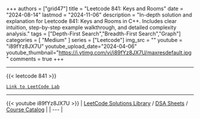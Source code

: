 
+++
authors = ["grid47"]
title = "Leetcode 841: Keys and Rooms"
date = "2024-08-14"
lastmod = "2024-11-06"
description = "In-depth solution and explanation for Leetcode 841: Keys and Rooms in C++. Includes clear intuition, step-by-step example walkthrough, and detailed complexity analysis."
tags = ["Depth-First Search","Breadth-First Search","Graph"]
categories = [
    "Medium"
]
series = ["Leetcode"]
img_src = ""
youtube = "i89fYz8JX7U"
youtube_upload_date="2024-04-06"
youtube_thumbnail="https://i.ytimg.com/vi/i89fYz8JX7U/maxresdefault.jpg"
comments = true
+++



---
{{< leetcode 841 >}}

[`Link to LeetCode Lab`](https://leetcode.com/problems/keys-and-rooms/description/)

---
{{< youtube i89fYz8JX7U >}}
| [LeetCode Solutions Library](https://grid47.xyz/leetcode/) / [DSA Sheets](https://grid47.xyz/sheets/) / [Course Catalog](https://grid47.xyz/courses/) |
| --- |
